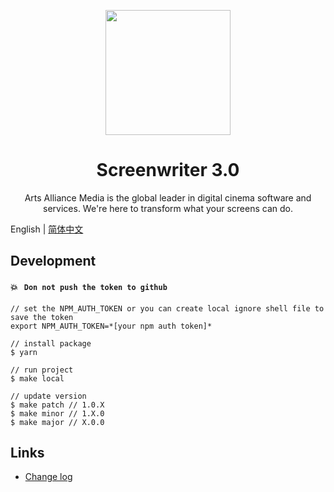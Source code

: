 <p align="center">
    <img width="200" src="./src/assets/aam-logo.svg">
</p>

<h1 align="center">Screenwriter 3.0</h1>

<p align="center">
    Arts Alliance Media is the global leader in digital cinema software and services. We're here to transform what your screens can do.
</p>

English | [简体中文](./README.zh-CN.md)

## Development
#### :collision: &nbsp; `Don not push the token to github`
```
// set the NPM_AUTH_TOKEN or you can create local ignore shell file to save the token
export NPM_AUTH_TOKEN=*[your npm auth token]*

// install package
$ yarn

// run project
$ make local

// update version
$ make patch // 1.0.X
$ make minor // 1.X.0
$ make major // X.0.0
```

## Links
- [Change log](./CHANGELOG.md)
